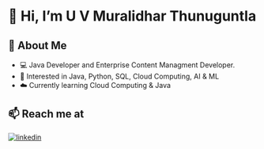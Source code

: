 
# 👋 Hi, I’m U V Muralidhar Thunuguntla

## 🚀 About Me
- 💻 Java Developer and Enterprise Content Managment Developer.
- 👀 Interested in Java, Python, SQL, Cloud Computing, AI & ML
- ☁️ Currently learning Cloud Computing & Java

## 📫 Reach me at
<!---
[![portfolio](https://img.shields.io/badge/my_portfolio-000?style=for-the-badge&logo=ko-fi&logoColor=white)](https://katherinempeterson.com/)
--->
[![linkedin](https://img.shields.io/badge/linkedin-0A66C2?style=for-the-badge&logo=linkedin&logoColor=white)](https://www.linkedin.com/)




<!---
Upendra-Thunuguntla/Upendra-Thunuguntla is a ✨ special ✨ repository because its `README.md` (this file) appears on your GitHub profile.
You can click the Preview link to take a look at your changes.
--->
